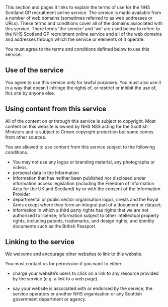This section and pages it links to explain the terms of use for the NHS Scotland GP recruitment online service.
The service is made available from a number of web domains (sometimes referred to as web addresses or URLs).
These terms and conditions cover all of the domains associated with this service. There terms 'the service' and 'we'
are used below to refere to the NHS Scotland GP recruitment online service and all of the web domains and addresses through which the service or elements of it operate.

You must agree to the terms and conditions defined below to use this service.

## Use of the service ##

You agree to use this service only for lawful purposes. 
You must also use it in a way that doesn’t infringe the rights of, 
or restrict or inhibit the use of, this site by anyone else.

## Using content from this service ##

All of the content on or through this service is subject to copyright.
Most content on this website is owned by NHS NSS acting for the Scottish
Ministers and is subject to Crown copyright protection but some comes from other sources.

You are allowed to use content from this service subject to the following conditions.

 * You may not use any logos or branding material, any photographs or videos.
 *  personal data in the Information
 *  Information that has neither been published nor disclosed under information access legislation (including the Freedom of Information Acts for the UK and Scotland) by or with the consent of the Information Provider
 *  departmental or public sector organisation logos, crests and the Royal Arms except where they form an integral part of a document or dataset;
 * information in which a third party rights has rights that we are not authorised to license;
    Information subject to other intellectual property rights, including patents, trademarks, and design rights; and
    identity documents such as the British Passport.

## Linking to the service ##

We welcome and encourage other websites to link to this website.

You must contact us for permission if you want to either:

* charge your website’s users to click on a link to any resource provided by the service (e.g. a link to a web page).
    
* say your website is associated with or endorsed by the service, the service operators or another NHS organisation or
  any Scottish government department or agency.




